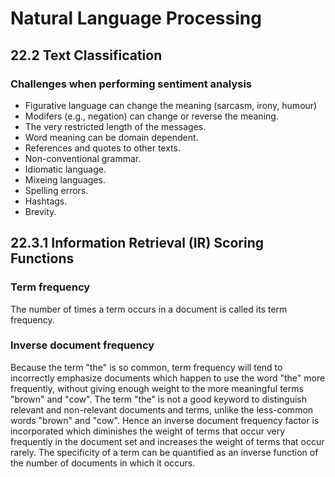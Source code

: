 # Natural Language Processing

## 22.2 Text Classification

### Challenges when performing sentiment analysis
- Figurative language can change the meaning (sarcasm, irony, humour)
- Modifers (e.g., negation) can change or reverse the meaning.
- The very restricted length of the messages.
- Word meaning can be domain dependent.
- References and quotes to other texts.
- Non-conventional grammar.
- Idiomatic language.
- Mixeing languages.
- Spelling errors.
- Hashtags.
- Brevity.

## 22.3.1 Information Retrieval (IR) Scoring Functions

### Term frequency
The number of times a term occurs in a document is called its term frequency.

### Inverse document frequency
Because the term "the" is so common, term frequency will tend to incorrectly emphasize documents which happen to use the word "the" more frequently, without giving enough weight to the more meaningful terms "brown" and "cow". The term "the" is not a good keyword to distinguish relevant and non-relevant documents and terms, unlike the less-common words "brown" and "cow". Hence an inverse document frequency factor is incorporated which diminishes the weight of terms that occur very frequently in the document set and increases the weight of terms that occur rarely. The specificity of a term can be quantified as an inverse function of the number of documents in which it occurs.